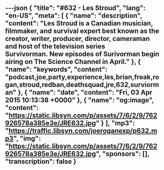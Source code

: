 ---json
{
  "title": "#632 - Les Stroud",
  "lang": "en-US",
  "meta": [
    {
      "name": "description",
      "content": "Les Stroud is a Canadian musician, filmmaker, and survival expert best known as the creator, writer, producer, director, cameraman and host of the television series Survivorman. New episodes of Surivorman begin airing on The Science Channel in April."
    },
    {
      "name": "keywords",
      "content": "podcast,joe,party,experience,les,brian,freak,rogan,stroud,redban,deathsquad,jre,632,surviorman"
    },
    {
      "name": "date",
      "content": "Fri, 03 Apr 2015 10:13:38 +0000"
    },
    {
      "name": "og:image",
      "content": "https://static.libsyn.com/p/assets/7/6/2/9/762926578a385e3e/JRE632.jpg"
    }
  ],
  "mp3": "https://traffic.libsyn.com/joeroganexp/p632.mp3",
  "img": "https://static.libsyn.com/p/assets/7/6/2/9/762926578a385e3e/JRE632.jpg",
  "sponsors": [],
  "transcription": false
}
---
<episode-header />

<timemark seconds="0" />

<transcribe-call-to-action />

<episode-footer />